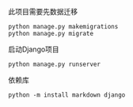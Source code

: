 此项目需要先数据迁移

```
python manage.py makemigrations
python manage.py migrate
```



启动Django项目

```
python manage.py runserver
```



依赖库

```
python -m install markdown django 
```

